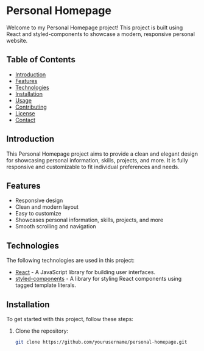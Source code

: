 # Personal Homepage

Welcome to my Personal Homepage project! This project is built using React and styled-components to showcase a modern, responsive personal website.

## Table of Contents

- [Introduction](#introduction)
- [Features](#features)
- [Technologies](#technologies)
- [Installation](#installation)
- [Usage](#usage)
- [Contributing](#contributing)
- [License](#license)
- [Contact](#contact)

## Introduction

This Personal Homepage project aims to provide a clean and elegant design for showcasing personal information, skills, projects, and more. It is fully responsive and customizable to fit individual preferences and needs.

## Features

- Responsive design
- Clean and modern layout
- Easy to customize
- Showcases personal information, skills, projects, and more
- Smooth scrolling and navigation

## Technologies

The following technologies are used in this project:

- [React](https://reactjs.org/) - A JavaScript library for building user interfaces.
- [styled-components](https://styled-components.com/) - A library for styling React components using tagged template literals.

## Installation

To get started with this project, follow these steps:

1. Clone the repository:
   ```bash
   git clone https://github.com/yourusername/personal-homepage.git
